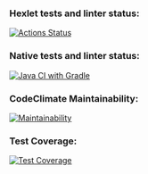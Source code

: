 ### Hexlet tests and linter status:
[![Actions Status](https://github.com/io681/java-project-99/actions/workflows/hexlet-check.yml/badge.svg)](https://github.com/io681/java-project-99/actions)

### Native tests and linter status:
[![Java CI with Gradle](https://github.com/io681/java-project-99/actions/workflows/Main.yml/badge.svg)](https://github.com/io681/java-project-99/actions/workflows/Main.yml)

### CodeClimate Maintainability:
[![Maintainability](https://api.codeclimate.com/v1/badges/a0f868e27f01825d6ba6/maintainability)](https://codeclimate.com/github/io681/java-project-99/maintainability)

### Test Coverage:
[![Test Coverage](https://api.codeclimate.com/v1/badges/a0f868e27f01825d6ba6/test_coverage)](https://codeclimate.com/github/io681/java-project-99/test_coverage)

